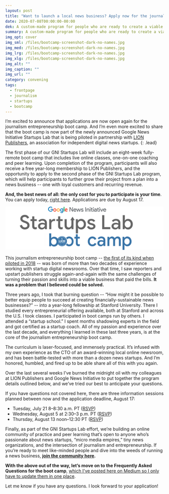 ```yaml
---
layout: post
title: "Want to launch a local news business? Apply now for the journalism entrepreneurship boot camp"
date: 2020-07-08T00:00:00-00:00
dek: A custom-made program for people who are ready to create a viable business based on delivering reported news or information
summary: A custom-made program for people who are ready to create a viable business based on delivering reported news or information
img_opt: cover
img_sml: /files/bootcamp-screenshot-dark-no-names.jpg
img_med: /files/bootcamp-screenshot-dark-no-names.jpg
img_lrg: /files/bootcamp-screenshot-dark-no-names.jpg
img_xlg: /files/bootcamp-screenshot-dark-no-names.jpg
img_alt: ""
img_caption: ""
img_url: ""
category: convening
tags: 
  - frontpage
  - journalism
  - startups
  - bootcamp
---
```

I’m excited to announce that applications are now open again for the journalism entrepreneurship boot camp. And I’m even more excited to share that the boot camp is now part of the newly announced Google News Initiative Startups Lab that is being piloted in partnership with [LION Publishers](https://www.lionpublishers.com/), an association for independent digital news startups.
{: .lead}

The first phase of our GNI Startups Lab will include an eight-week fully-remote boot camp that includes live online classes, one-on-one coaching and peer learning. Upon completion of the program, participants will also receive a free year-long membership to LION Publishers, and the opportunity to apply to the second phase of the GNI Startups Lab program, which will help participants to further grow their project from a plan into a news business -- one with loyal customers and recurring revenue.

**And, the best news of all: the only cost for you to participate is your time**. You can apply today, [right here](https://docs.google.com/forms/d/e/1FAIpQLSd5rQrolFQLUaipj95HDqR9xtgeYSC-x2GxnhdPJUR4iYtr1w/viewform). Applications are due by August 17.

![Google News Initiative Startups Lab](/files/gnistartupslab-medium-post.jpg)

This journalism entrepreneurship boot camp -- [the first of its kind when piloted in 2018](https://medium.com/@phillipadsmith/announcing-the-first-cohort-of-the-journalism-entrepreneurship-boot-camp-60817ea395f5) -- was born of more than two decades of experience working with startup digital newsrooms. Over that time, I saw reporters and upstart publishers struggle again-and-again with the same challenges of turning their passion and skills into a viable business that paid the bills. **It was a problem that I believed could be solved.**

Three years ago, I took that burning question -- “How might it be possible to better equip people to succeed at creating financially-sustainable news businesses?” --  into a year-long fellowship at Stanford University. There I studied every entrepreneurial offering available, both at Stanford and across the U.S. I took classes. I participated in boot camps run by others. I attended a “startup school.” I spent months shadowing experts in the field and got certified as a startup coach. All of my passion and experience over the last decade, and everything I learned in these last three years, is at the core of the journalism entrepreneurship boot camp.

The curriculum is laser-focused, and immensely practical. It’s infused with my own experience as the CTO of an award-winning local online newsroom, and has been battle-tested with more than a dozen news startups. And I’m honored, humbled, and fired up to be able share all of this with you again.

Over the last several weeks I’ve burned the midnight oil with my colleagues at LION Publishers and Google News Initiative to put together the program details outlined below, and we’ve tried our best to anticipate your questions.

If you have questions not covered here, there are three information sessions planned between now and the application deadline, August 17:

* Tuesday, July 21 8–8:30 a.m. PT ([RSVP](bit.ly/bootcampinfo1))
* Wednesday, August 5 at 2:30–3 p.m. PT ([RSVP](bit.ly/bootcampinfo2))
* Thursday, August 13 noon–12:30 PT ([RSVP](bit.ly/bootcampinfo3))

Finally, as part of the GNI Startups Lab effort, we’re building an online community of practice and peer learning that’s open to anyone who’s passionate about news startups, “micro media empires,” tiny news organizations, and the intersection of journalism and entrepreneurship. If you’re ready to meet like-minded people and dive into the weeds of running a news business, **[join the community here](https://lionpublishers.us8.list-manage.com/subscribe?u=31fb0ac82cb4a8d09fdeccf51&id=41c1908ee2).** 

**With the above out of the way, let’s move on to the Frequently Asked Questions for the boot camp**, [which I've posted here on Medium so I only have to update them in one place](https://medium.com/lion-publishers/want-to-launch-a-local-news-business-apply-to-our-journalism-entrepreneurship-boot-camp-290427ee4105#1b11).

Let me know if you have any questions. I look forward to your application!
